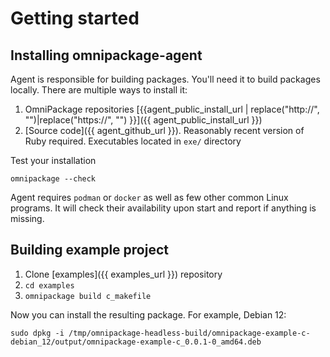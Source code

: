 # Getting started

## Installing omnipackage-agent

Agent is responsible for building packages. You'll need it to build packages locally. There are multiple ways to install it:

1. OmniPackage repositories [{{agent_public_install_url | replace("http://", "")|replace("https://", "") }}]({{ agent_public_install_url }})
2. [Source code]({{ agent_github_url }}). Reasonably recent version of Ruby required. Executables located in `exe/` directory

Test your installation
```shell
omnipackage --check
```

Agent requires `podman` or `docker` as well as few other common Linux programs. It will check their availability upon start and report if anything is missing.

## Building example project

1. Clone [examples]({{ examples_url }}) repository
2. `cd examples`
3. `omnipackage build c_makefile`

Now you can install the resulting package. For example, Debian 12:
```shell
sudo dpkg -i /tmp/omnipackage-headless-build/omnipackage-example-c-debian_12/output/omnipackage-example-c_0.0.1-0_amd64.deb
```
